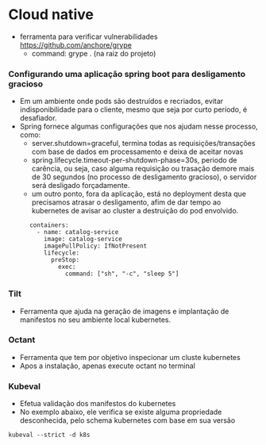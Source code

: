 # Cloud native 
- ferramenta para verificar vulnerabilidades https://github.com/anchore/grype
  - command: grype . (na raiz do projeto) 

### Configurando uma aplicação spring boot para desligamento gracioso
- Em um ambiente onde pods são destruídos e recriados, evitar indisponibilidade para o cliente, mesmo que seja por curto período, é desafiador.
- Spring fornece algumas configurações que nos ajudam nesse processo, como:
  - server.shutdown=graceful, termina todas as requisições/transações com base de dados em processamento e deixa de aceitar novas 
  - spring.lifecycle.timeout-per-shutdown-phase=30s, periodo de carência, ou seja, caso alguma requisição ou trasação demore mais de 30 segundos (no processo de desligamento gracioso), o servidor será desligado forçadamente.
  - um outro ponto, fora da aplicação, está no deployment desta que precisamos atrasar o desligamento, afim de dar tempo ao kubernetes de avisar ao cluster a destruição do pod envolvido.

```
      containers:
        - name: catalog-service
          image: catalog-service
          imagePullPolicy: IfNotPresent
          lifecycle:
            preStop:
              exec:
                command: ["sh", "-c", "sleep 5"]
```                
### Tilt
- Ferramenta que ajuda na geração de imagens e implantação de manifestos no seu ambiente local kubernetes.

### Octant
- Ferramenta que tem por objetivo inspecionar um cluste kubernetes
- Apos a instalação, apenas execute octant no terminal

### Kubeval
- Efetua validação dos manifestos do kubernetes
- No exemplo abaixo, ele verifica se existe alguma propriedade desconhecida, pelo schema kubernetes com base em sua versão

```
kubeval --strict -d k8s
```
